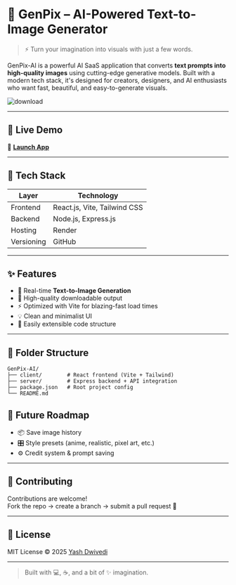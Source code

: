 # 🎨 GenPix – AI-Powered Text-to-Image Generator

> ⚡ Turn your imagination into visuals with just a few words.

GenPix-AI is a powerful AI SaaS application that converts **text prompts into high-quality images** using cutting-edge generative models. Built with a modern tech stack, it's designed for creators, designers, and AI enthusiasts who want fast, beautiful, and easy-to-generate visuals.


![download](https://github.com/user-attachments/assets/84f26351-caf3-46c4-8c8d-b76010ef933f)


---

## 🚀 Live Demo

🔗 **[Launch App](https://genpix-ai-frontend.onrender.com/)**

---

## 🧱 Tech Stack

| Layer       | Technology                  |
|------------|------------------------------|
| Frontend   | React.js, Vite, Tailwind CSS |
| Backend    | Node.js, Express.js          |
| Hosting    | Render                       |
| Versioning | GitHub                       |

---

## ✨ Features

- 📝 Real-time **Text-to-Image Generation**
- 🎨 High-quality downloadable output
- ⚡ Optimized with Vite for blazing-fast load times
- 💡 Clean and minimalist UI
- 🔧 Easily extensible code structure

---

## 📁 Folder Structure

```
GenPix-AI/
├── client/        # React frontend (Vite + Tailwind)
├── server/        # Express backend + API integration
├── package.json   # Root project config
└── README.md
```



## 🧩 Future Roadmap

- 📦 Save image history
- 🎛️ Style presets (anime, realistic, pixel art, etc.)
- ⚙️ Credit system & prompt saving

---

## 🤝 Contributing

Contributions are welcome!  
Fork the repo → create a branch → submit a pull request 🚀

---

## 📄 License

MIT License © 2025 [Yash Dwivedi](https://github.com/Yash-1001)

---

> Built with 💻, ☕, and a bit of ✨ imagination.

